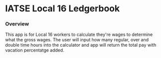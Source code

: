 # IATSE Local 16 Ledgerbook

### Overview

This app is for Local 16 workers to calculate they're wages to determine what the gross wages.  The user will input how many regular, over and double time hours into the calculator and app will return the total pay with vacation percentatge added.

